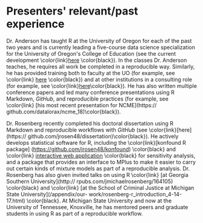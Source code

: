 # Presenters' relevant/past experience

Dr. Anderson has taught R at the University of Oregon for each of the past two
years and is currently leading a five-course data science specialization for
the University of Oregon's College of Education (see the current development
\color{link}[here](https://github.com/uo-datasci-specialization) \color{black}).
In the classes Dr. Anderson teaches, he requires all work be completed in
a reproducible way. Similarly, he has provided training both to faculty at
the UO (for example, see \color{link} [here](https://youtu.be/n-M2ivdofbo)
\color{black}) and at other institutions in a consulting role (for example,
see \color{link}[here](https://github.com/datalorax/FSU_June16)\color{black}).
He has also written multiple conference papers and led many conference
presentations using R Markdown, *GitHub*, and reproducible practices (for
example, see \color{link} [his most recent presentation for NCME](https://
github.com/datalorax/ncme_18)\color{black}).

Dr. Rosenberg recently completed his doctoral dissertation using R Markdown
and reproducible workflows with *GitHub* (see \color{link}[here](https://
github.com/jrosen48/dissertation)\color{black}). He actively develops
statistical software for R, including the \color{link}[konfound R package]
(https://github.com/jrosen48/konfound) \color{black} and \color{link}
[interactive web application](http://konfound-it.com) \color{black} for
sensitivity analysis, and a package that provides an interface to MPlus to make
it easier to carry out certain kinds of mixture models as part of a reproducible
analysis. Dr. Rosenberg has also given invited talks on using R \color{link}
[at Georgia Southern University](http:// rpubs.com/jmichaelrosenberg/164105)
\color{black} and \color{link} [at the School of Criminal Justice at Michigan
State University](/appendix/our- work/rosenberg-r_introduction_4-14-17.html)
\color{black}. At Michigan State University and now at the University of
Tennessee, Knoxville, he has mentored peers and graduate students in using R as
part of a reproducible workflow.